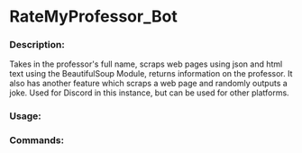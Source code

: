 # RateMyProfessor_Bot

### Description:
Takes in the professor's full name, scraps web pages using json and html text using the BeautifulSoup Module, returns information on the professor. It also has another feature which scraps a web page and randomly outputs a joke. Used for Discord in this instance, but can be used for other platforms. 

### Usage:


### Commands:
